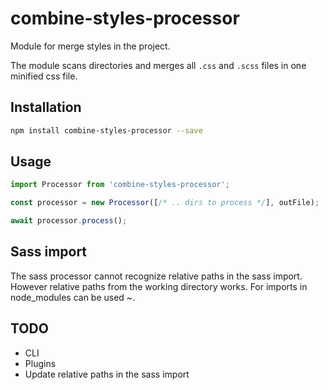 # combine-styles-processor
Module for merge styles in the project.

The module scans directories and merges all `.css` and `.scss` files in one minified css file.

## Installation
```bash
npm install combine-styles-processor --save
```

## Usage
```typescript
import Processor from 'combine-styles-processor';

const processor = new Processor([/* .. dirs to process */], outFile);

await processor.process();

```
## Sass import
The sass processor cannot recognize relative paths in the sass import. However relative paths from the working directory works. For imports in node_modules can be used ~.

## TODO
- CLI
- Plugins
- Update relative paths in the sass import